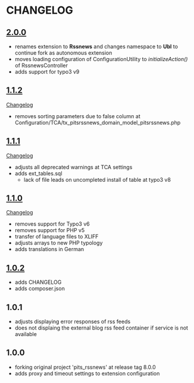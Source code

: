 # CHANGELOG

## [2.0.0](https://github.com/ubleipzig/tx-rssnews/tree/2.0.0)

* renames extension to **Rssnews** and changes namespace to **Ubl** to continue fork as autonomous extension
* moves loading configuration of ConfigurationUtility to _initializeAction()_ of RssnewsController 
* adds support for typo3 v9

## [1.1.2](https://github.com/ubleipzig/tx-rssnews-deprecated/tree/1.1.2)

[Changelog](https://github.com/ubleipzig/tx-rssnews-deprecated/compare/1.1.1...1.1.2)

* removes sorting parameters due to false column at Configuration/TCA/tx_pitsrssnews_domain_model_pitsrssnews.php

## [1.1.1](https://github.com/ubleipzig/tx-rssnews-deprecated/tree/1.1.1)

[Changelog](https://github.com/ubleipzig/tx-rssnews-deprecated/compare/1.1.0...1.1.1)

* adjusts all deprecated warnings at TCA settings
* adds ext_tables.sql
    * lack of file leads on uncompleted install of table at typo3 v8

## [1.1.0](https://github.com/ubleipzig/tx-rssnews-deprecated/tree/1.1.0)

[Changelog](https://github.com/ubleipzig/tx-rssnews-deprecated/compare/1.0.2...1.1.0)

* removes support for Typo3 v6
* removes support for PHP v5
* transfer of language files to XLIFF  
* adjusts arrays to new PHP typology
* adds translations in German

## [1.0.2](https://github.com/ubleipzig/tx-rssnews-deprecated/tree/1.0.2)


* adds CHANGELOG
* adds composer.json

## 1.0.1

* adjusts displaying error responses of rss feeds
* does not displaing the external blog rss feed container if service is not available

## 1.0.0

* forking original project 'pits_rssnews' at release tag 8.0.0
* adds proxy and timeout settings to extension configuration 
